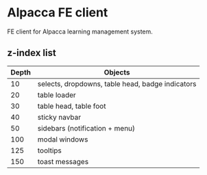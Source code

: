 # Alpacca FE client

FE client for Alpacca learning management system.

## z-index list

| Depth | Objects                                        |
|-------|------------------------------------------------|
| 10    | selects, dropdowns, table head, badge indicators |
| 20    | table loader                                   |
| 30    | table head, table foot                         |
| 40    | sticky navbar                                  |
| 50    | sidebars (notification + menu)                 |
| 100   | modal windows                                  |
| 125   | tooltips                                       |
| 150   | toast messages                                 |